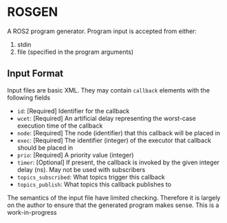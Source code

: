 # ROSGEN

A ROS2 program generator. Program input is accepted from either:

1. stdin
2. file (specified in the program arguments)

## Input Format

Input files are basic XML. They may contain `callback` elements with the following fields

* `id`: [Required] Identifier for the callback
* `wcet`: [Required] An artificial delay representing the worst-case execution time of the callback
* `node`: [Required] The node (identifier) that this callback will be placed in
* `exec`: [Required] The identifier (integer) of the executor that callback should be placed in
* `prio`: [Required] A priority value (integer)
* `timer`: [Optional] If present, the callback is invoked by the given integer delay (ns). May not be used with subscribers
* `topics_subscribed`: What topics trigger this callback
* `topics_publish`: What topics this callback publishes to

The semantics of the input file have limited checking. Therefore it is largely on the author to ensure that the generated
program makes sense. This is a work-in-progress


